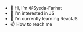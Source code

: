 - 👋 Hi, I’m @Syeda-Farhat
- 👀 I’m interested in JS
- 🌱 I’m currently learning ReactJS 
- 📫 How to reach me 

<!---
Syeda-Farhat/Syeda-Farhat is a ✨ special ✨ repository because its `README.md` (this file) appears on your GitHub profile.
You can click the Preview link to take a look at your changes.
--->
